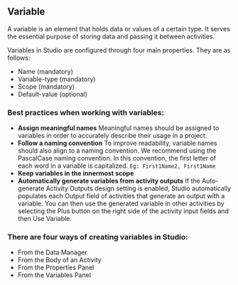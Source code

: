 ## Variable

A variable is an element that holds data or values of a certain type. It serves the essential purpose of storing data and passing it between activities.

Variables in Studio are configured through four main properties. They are as follows:

- Name (mandatory)
- Variable-type (mandatory)
- Scope (mandatory)
- Default-value (optional)

### Best practices when working with variables:

- **Assign meaningful names**
  Meaningful names should be assigned to variables in order to accurately describe their usage in a project.
- **Follow a naming convention**
  To improve readability, variable names should also align to a naming convention. We recommend using the PascalCase naming convention. In this convention, the first letter of each word in a variable is capitalized.
  `Eg: First1Name2, First1Name`
- **Keep variables in the innermost scope**
- **Automatically generate variables from activity outputs**
  If the Auto-generate Activity Outputs design setting is enabled, Studio automatically populates each Output field of activities that generate an output with a variable. You can then use the generated variable in other activities by selecting the Plus button on the right side of the activity input fields and then Use Variable.

### There are four ways of creating variables in Studio:

- From the Data Manager
- From the Body of an Activity
- From the Properties Panel
- From the Variables Panel
